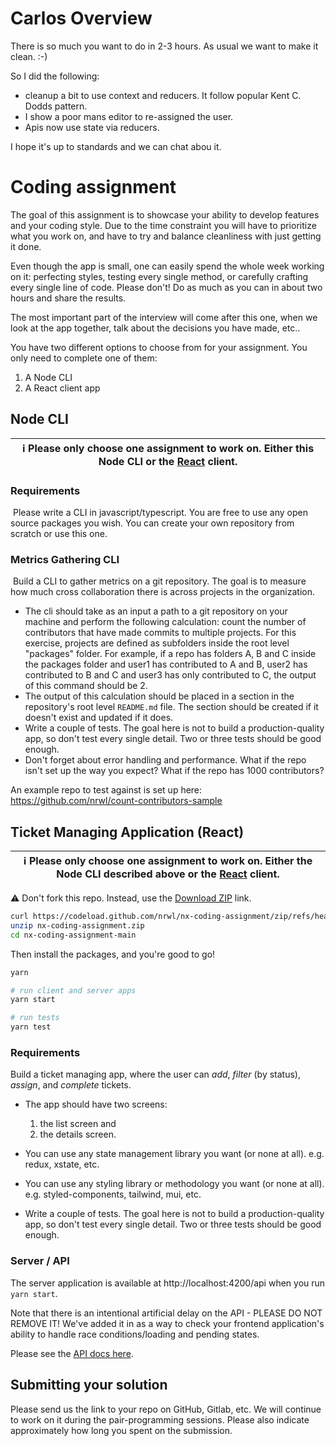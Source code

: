 # Carlos Overview 

There is so much you want to do in 2-3 hours. As usual we want to make it clean. :-)

So I did the following:

- cleanup a bit to use context and reducers. It follow popular Kent C. Dodds pattern.  
- I show a poor mans editor to re-assigned the user.
- Apis now use state via reducers. 

I hope it's up to standards and we can chat abou it.  

# Coding assignment

The goal of this assignment is to showcase your ability to develop features and your coding style. Due to the time
constraint you will have to prioritize what you work on, and have to try and balance cleanliness with just getting it
done.

Even though the app is small, one can easily spend the whole week working on it: perfecting styles, testing every single
method, or carefully crafting every single line of code. Please don't! Do as much as you can in about two hours and
share the results.

The most important part of the interview will come after this one, when we look at the app together, talk about the
decisions you have made, etc..

You have two different options to choose from for your assignment. You only need to complete one of them:

1. A Node CLI
2. A React client app

## Node CLI

| ℹ️ Please only choose one assignment to work on. Either this Node CLI or the [React](./client) client. |
| ------------------------------------------------------------------------------------------------------ |

### Requirements

​
Please write a CLI in javascript/typescript. You are free to use any open source packages you wish. You can create your own repository from scratch or use this one.
​

### Metrics Gathering CLI

​
Build a CLI to gather metrics on a git repository. The goal is to measure how much cross collaboration there is across projects in the organization.
​

- The cli should take as an input a path to a git repository on your machine and perform the following calculation: count the number of contributors that have made commits to multiple projects. For this exercise, projects are defined as subfolders inside the root level "packages" folder.
  For example, if a repo has folders A, B and C inside the packages folder and user1 has contributed to A and B, user2 has contributed to B and C and user3 has only contributed to C, the output of this command should be 2.
- The output of this calculation should be placed in a section in the repository's root level `README.md` file. The section should be created if it doesn't exist and updated if it does.
- Write a couple of tests. The goal here is not to build a production-quality app, so don't test every single detail.
  Two or three tests should be good enough.
- Don't forget about error handling and performance. What if the repo isn't set up the way you expect? What if the repo has 1000 contributors?

An example repo to test against is set up here: https://github.com/nrwl/count-contributors-sample

## Ticket Managing Application (React)

| ℹ️ Please only choose one assignment to work on. Either the Node CLI described above or the [React](./client) client. |
| --------------------------------------------------------------------------------------------------------------------- |

⚠️ Don't fork this repo. Instead, use the [Download ZIP](https://codeload.github.com/nrwl/nx-coding-assignment/zip/refs/heads/main) link.

```bash
curl https://codeload.github.com/nrwl/nx-coding-assignment/zip/refs/heads/main --output nx-coding-assignment.zip
unzip nx-coding-assignment.zip
cd nx-coding-assignment-main
```

Then install the packages, and you're good to go!

```bash
yarn

# run client and server apps
yarn start

# run tests
yarn test
```

### Requirements

Build a ticket managing app, where the user can _add_, _filter_ (by status), _assign_, and _complete_ tickets.

- The app should have two screens:

  1. the list screen and
  2. the details screen.

- You can use any state management library you want (or none at all). e.g. redux, xstate, etc.

- You can use any styling library or methodology you want (or none at all). e.g. styled-components, tailwind, mui, etc.

- Write a couple of tests. The goal here is not to build a production-quality app, so don't test every single detail. Two or three tests should be good enough.

### Server / API

The server application is available at http://localhost:4200/api when you run `yarn start`.

Note that there is an intentional artificial delay on the API - PLEASE DO NOT REMOVE IT! We've added it in as a way to check your frontend application's ability to handle race conditions/loading and pending states.

Please see the [API docs here](./server/README.md).

## Submitting your solution

Please send us the link to your repo on GitHub, Gitlab, etc. We will continue to work on it during the pair-programming
sessions. Please also indicate approximately how long you spent on the submission.
